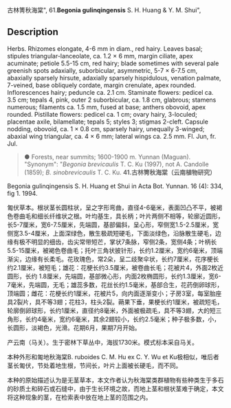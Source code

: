 古林箐秋海棠",
61.**Begonia gulinqingensis** S. H. Huang & Y. M. Shui",

## Description
Herbs. Rhizomes elongate, 4-6 mm in diam., red hairy. Leaves basal; stipules triangular-lanceolate, ca. 1.2 × 6 mm, margin ciliate, apex acuminate; petiole 5.5-15 cm, red hairy; blade sometimes with several pale greenish spots adaxially, suborbicular, asymmetric, 5-7 × 6-7.5 cm, abaxially sparsely hirsute, adaxially sparsely hispidulous, venation palmate, 7-veined, base obliquely cordate, margin crenulate, apex rounded. Inflorescences hairy; peduncle ca. 2.1 cm. Staminate flowers: pedicel ca. 3.5 cm; tepals 4, pink, outer 2 suborbicular, ca. 1.8 cm, glabrous; stamens numerous; filaments ca. 1.5 mm, fused at base; anthers obovoid, apex rounded. Pistillate flowers: pedicel ca. 1 cm; ovary hairy, 3-loculed; placentae axile, bilamellate; tepals 5; styles 3; stigmas 2-cleft. Capsule nodding, obovoid, ca. 1 × 0.8 cm, sparsely hairy, unequally 3-winged; abaxial wing triangular, ca. 4 × 6 mm; lateral wings ca. 2.5 mm. Fl. Jun, fr. Jul.

> ● Forests, near summits; 1600-1900 m. Yunnan (Maguan).
  "Synonym": "*Begonia brevicaulis* T. C. Ku (1997), not A. Candolle (1859); *B. sinobrevicaulis* T. C. Ku.
**41.古林箐秋海棠（云南植物研究）**

Begonia gulinqingensis S. H. Huang et Shui in Acta Bot. Yunnan. 16 (4): 334, fig 1. 1994.

匍伏草本。根状茎长圆柱状，呈之字形弯曲，直径4-6毫米，表面凹凸不平，被褐色卷曲毛和细长纤维状之根。叶均基生，具长柄；叶片两侧不相等，轮廓近圆形，长5-7厘米，宽6-7.5厘米，先端圆，基部偏斜，呈心形，窄侧宽1.5-2.5厘米，宽侧宽3.5-4厘米，上面深绿色，散生极疏短硬毛，下面淡绿色，沿脉散生硬毛，边缘有极不明显的细齿，齿尖常带短芒，掌状7条脉，窄侧2条，宽侧4条；叶柄长5.5-15厘米，被褐色卷曲毛；托叶三角状披针形，长约1.2厘米，宽约6毫米，顶端渐尖，边缘有长柔毛。花玫瑰色，常2朵，呈二歧聚伞状，长约7厘米，花序梗长约2.1厘米，被短毛；雄花：花梗长约3.5厘米，被卷曲长毛；花被片4，外面2枚近圆形，长约 1.8厘米，先端圆，基部微心形，内面2枚椭圆形，长约1.3厘米，宽6-7毫米，先端圆，无毛；雄蕊多数，花丝长约1.5毫米，基部合生，花药倒卵球形，顶端圆；雌花：花梗长约1厘米，花被片5，向内面逐渐变小；子房3室，每室胎座具2裂片，具不等3翅；花柱3，柱头2裂。蒴果下垂，果梗长约1厘米，被疏短毛，轮廓倒卵球形，长约1厘米，直径约8毫米，外面被极疏毛，具不等3翅，大的短三角形，长约4毫米，宽约6毫米，其余2翅较小，长约2.5毫米；种子极多数，小，长圆形，淡褐色，光滑。花期6月，果期7月开始。

产云南（马关）。生于密林下草丛中，海拔1730米。模式标本采自马关。

本种外形和匍地秋海棠B. ruboides C. M. Hu ex C. Y. Wu et Ku极相似，唯后者茎长匍伏，节处着地生根，节间长，叶片上面被长硬毛，而不同。

本种的原始描述认为是无茎草本，本文作者认为秋海棠类群植物有些种类生于多石的砂质土和碎石或石缝中，由于生长环境之故，而地上茎和根状茎难于确定，本文将这种现象的茎，在检索表中放在地上茎的范围之内。
